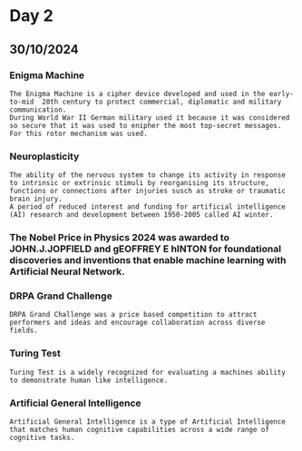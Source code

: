 # Day 2
## 30/10/2024

### Enigma Machine
```
The Enigma Machine is a cipher device developed and used in the early-to-mid  20th century to protect commercial, diplomatic and military communication.
During World War II German military used it because it was considered so secure that it was used to enipher the most top-secret messages.
For this rotor mechanism was used.
```
### Neuroplasticity
```
The ability of the nervous system to change its activity in response to intrinsic or extrinsic stimuli by reorganising its structure, functions or connections after injuries susch as stroke or traumatic brain injury.
A period of reduced interest and funding for artificial intelligence (AI) research and development between 1950-2005 called AI winter.
```
### The Nobel Price in Physics 2024 was awarded to JOHN.J.JOPFIELD and gEOFFREY E hINTON for foundational discoveries and inventions that enable machine learning with Artificial Neural Network.
### DRPA Grand Challenge
```
DRPA Grand Challenge was a price based competition to attract performers and ideas and encourage collaboration across diverse fields.
```
### Turing Test
```
Turing Test is a widely recognized for evaluating a machines ability to demonstrate human like intelligence.
```
### Artificial General Intelligence
```
Artificial General Intelligence is a type of Artificial Intelligence that matches human cognitive capabilities across a wide range of cognitive tasks.
```
